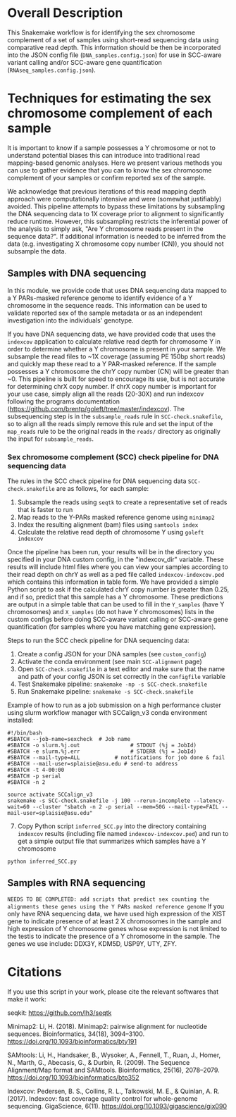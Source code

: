 # Overall Description

This Snakemake workflow is for identifying the sex chromosome complement of a set of samples using short-read sequencing data using comparative read depth. This information should be then be incorporated into the JSON config file (`DNA_samples.config.json`) for use in SCC-aware variant calling and/or SCC-aware gene quantification (`RNAseq_samples.config.json`).

# Techniques for estimating the sex chromosome complement of each sample

It is important to know if a sample possesses a Y chromosome or not to understand potential biases this can introduce into traditional read mapping-based genomic analyses. Here we present various methods you can use to gather evidence that you can to know the sex chromosome complement of your samples or confirm reported sex of the sample.  

We acknowledge that previous iterations of this read mapping depth approach were computationally intensive and were (somewhat justifiably) avoided. This pipeline attempts to bypass these limitations by subsampling the DNA sequencing data to 1X coverage prior to alignment to significantly reduce runtime. However, this subsampling restricts the inferential power of the analysis to simply ask, "Are Y chromosome reads present in the sequence data?". If additional information is needed to be inferred from the data (e.g. investigating X chromosome copy number (CN)), you should not subsample the data.

## Samples with DNA sequencing
In this module, we provide code that uses DNA sequencing data mapped to a Y PARs-masked reference genome to identify evidence of a Y chromosome in the sequence reads. This information can be used to validate reported sex of the sample metadata or as an independent investigation into the individuals' genotype.

If you have DNA sequencing data, we have provided code that uses the `indexcov` application to calculate relative read depth for chromosome Y in order to determine whether a Y chromosome is present in your sample.  We subsample the read files to ~1X coverage (assuming PE 150bp short reads) and quickly map these read to a Y PAR-masked reference.  If the sample possesses a Y chromosome the chrY copy number (CN) will be greater than ~0. This pipeline is built for speed to encourage its use, but is not accurate for determining chrX copy number. If chrX copy number is important for your use case, simply align all the reads (20-30X) and run indexcov following the programs documentation (https://github.com/brentp/goleft/tree/master/indexcov).  The subsequencing step is in the `subsample_reads` rule in `SCC-check.snakefile`, so to align all the reads simply remove this rule and set the input of the `map_reads` rule to be the original reads in the `reads/` directory as originally the input for `subsample_reads`.    

### Sex chromosome complement (SCC) check pipeline for DNA sequencing data

The rules in the SCC check pipeline for DNA sequencing data `SCC-check.snakefile` are as follows, for each sample: 
1) Subsample the reads using `seqtk` to create a representative set of reads that is faster to run
2) Map reads to the Y-PARs masked reference genome using `minimap2`
3) Index the resulting alignment (bam) files using `samtools index`
4) Calculate the relative read depth of chromosome Y using `goleft indexcov`

Once the pipeline has been run, your results will be in the directory you specified in your DNA custom config, in the "indexcov_dir" variable.  These results will include html files where you can view your samples according to their read depth on chrY as well as a ped file called `indexcov-indexcov.ped` which contains this information in table form.  We have provided a simple Python script to ask if the calculated chrY copy number is greater than 0.25, and if so, predict that this sample has a Y chromosome.  These predictions are output in a simple table that can be used to fill in the `Y_samples` (have Y chromosomes) and `X_samples` (do not have Y chromosomes) lists in the custom configs before doing SCC-aware variant calling or SCC-aware gene quantification (for samples where you have matching gene expression).  

Steps to run the SCC check pipeline for DNA sequencing data: 
1) Create a config JSON for your DNA samples (see `custom_config`)  
3) Activate the conda environment (see main `SCC-alignment` page)
4) Open `SCC-check.snakefile` in a text editor and make sure that the name and path of your config JSON is set correctly in the `configfile` variable
5) Test Snakemake pipeline: `snakemake -np -s SCC-check.snakefile`
6) Run Snakemake pipeline: `snakemake -s SCC-check.snakefile`

Example of how to run as a job submission on a high performance cluster using slurm workflow manager with SCCalign_v3 conda environment installed: 
```
#!/bin/bash
#SBATCH --job-name=sexcheck  # Job name
#SBATCH -o slurm.%j.out                # STDOUT (%j = JobId)
#SBATCH -e slurm.%j.err                # STDERR (%j = JobId)
#SBATCH --mail-type=ALL           # notifications for job done & fail
#SBATCH --mail-user=splaisie@asu.edu # send-to address
#SBATCH -t 4-00:00
#SBATCH -p serial
#SBATCH -n 2

source activate SCCalign_v3
snakemake -s SCC-check.snakefile -j 100 --rerun-incomplete --latency-wait=60 --cluster "sbatch -n 2 -p serial --mem=50G --mail-type=FAIL --mail-user=splaisie@asu.edu"
```

7) Copy Python script `inferred_SCC.py` into the directory containing `indexcov` results (including file named `indexcov-indexcov.ped`) and run to get a simple output file that summarizes which samples have a Y chromosome
``` 
python inferred_SCC.py
```


## Samples with RNA sequencing 

`NEEDS TO BE COMPLETED: add scripts that predict sex counting the alignments these genes using the Y PARs masked reference genome`
If you only have RNA sequencing data, we have used high expression of the XIST gene to indicate presence of at least 2 X chromosomes in the sample and high expression of Y chromosome genes whose expression is not limited to the testis to indicate the presence of a Y chromosome in the sample.  The genes we use include: DDX3Y, KDM5D, USP9Y, UTY, ZFY.   

# Citations 

If you use this script in your work, please cite the relevant softwares that make it work:

seqkit: https://github.com/lh3/seqtk

Minimap2: Li, H. (2018). Minimap2: pairwise alignment for nucleotide sequences. Bioinformatics, 34(18), 3094–3100. https://doi.org/10.1093/bioinformatics/bty191

SAMtools: Li, H., Handsaker, B., Wysoker, A., Fennell, T., Ruan, J., Homer, N., Marth, G., Abecasis, G., & Durbin, R. (2009). The Sequence Alignment/Map format and SAMtools. Bioinformatics, 25(16), 2078–2079. https://doi.org/10.1093/bioinformatics/btp352

Indexcov: Pedersen, B. S., Collins, R. L., Talkowski, M. E., & Quinlan, A. R. (2017). Indexcov: fast coverage quality control for whole-genome sequencing. GigaScience, 6(11). https://doi.org/10.1093/gigascience/gix090
